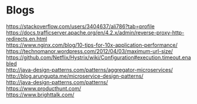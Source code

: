 # Blogs
https://stackoverflow.com/users/3404637/ali786?tab=profile  </br>
https://docs.trafficserver.apache.org/en/4.2.x/admin/reverse-proxy-http-redirects.en.html </br>
https://www.nginx.com/blog/10-tips-for-10x-application-performance/ </br>
https://technomanor.wordpress.com/2012/04/03/maximum-url-size/ </br>
https://github.com/Netflix/Hystrix/wiki/Configuration#execution.timeout.enabled </br>
http://java-design-patterns.com/patterns/aggregator-microservices/ </br>
http://blog.arungupta.me/microservice-design-patterns/ </br>
http://java-design-patterns.com/patterns/ </br>
https://www.producthunt.com/</br>
https://www.brighttalk.com/</br>

